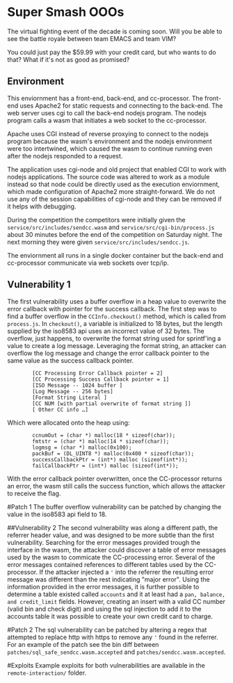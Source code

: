 # Super Smash OOOs

The virtual fighting event of the decade is coming soon.  Will you be able to see the battle royale between team EMACS and team VIM?

You could just pay the $59.99 with your credit card, but who wants to do that?  What if it's not as good as promised?

## Environment
This enviornment has a front-end, back-end, and cc-processor.  The front-end uses Apache2 for static requests and connecting to the back-end. The web server uses cgi to call the back-end nodejs program.  The nodejs program calls a wasm that initiates a web socket to the cc-processor.  

Apache uses CGI instead of reverse proxying to connect to the nodejs program because the wasm's environment and the nodejs environment were too intertwined, which caused the wasm to continue running even after the nodejs responded to a request. 

The application uses cgi-node and old project that enabled CGI to work with nodejs applications. The source code was altered to work as a module instead so that node could be directly used as the execution enviornment, which made configuration of Apache2 more straight-forward. We do not use any of the session capabilities of cgi-node and they can be removed if it helps with debugging.       

During the competition the competitors were initially given the `service/src/includes/sendcc.wasm` and `service/src/cgi-bin/process.js` about 30 minutes before the end of the competition on Saturday night.  The next morning they were given `service/src/includes/sendcc.js`.

The enviornment all runs in a single docker container but the back-end and cc-processor communicate via web sockets over tcp/ip.  

## Vulnerability 1
The first vulnerability uses a buffer overflow in a heap value to overwrite the error callback with pointer for the success callback. The first step was to find a buffer overflow in the `CCInfo.checkout()` method, which is called from `process.js`. In `checkout()`, a variable is initialized to 18 bytes, but the length supplied by the iso8583 api uses an incorrect value of 32 bytes. The overflow, just happens, to overwrite the format string used for sprintf'ing a value to create a log message. Leveraging the format string, an attacker can overflow the log message and change the error callback pointer to the same value as the success callback pointer.  
```
		[CC Processing Error Callback pointer = 2]
		[CC Processing Success Callback pointer = 1]
		[ISO Message -- 1024 buffer ]
		[Log Message -- 256 bytes]
		[Format String Literal ]
		[CC NUM [with partial overwrite of format string ]]
		[ Other CC info …]
```
Which were allocated onto the heap using:
``` 
        ccnumOut = (char *) malloc(18 * sizeof(char));
        fmtstr = (char *) malloc(14 * sizeof(char));
        logmsg = (char *) malloc(0x100);
        packBuf = (DL_UINT8 *) malloc(0x400 * sizeof(char));
        successCallbackPtr = (int*) malloc (sizeof(int*));
        failCallbackPtr = (int*) malloc (sizeof(int*));
```

With the error callback pointer overwritten, once the CC-processor returns an error, the wasm still calls the success function, which allows the attacker to receive the flag.

#Patch 1
The buffer overflow vulnerability can be patched by changing the value in the iso8583 api field to 18.

##Vulnerability 2
The second vulnerability was along a different path, the referrer header value, and was designed to be more subtle than the first vulnerability. Searching for the error messages provided trough the interface in the wasm, the attacker could discover a table of error messages used by the wasm to commicate the CC-processing error. Several of the error messages contained references to different tables used by the CC-processor. If the attacker injected a `'` into the referrer the resulting error message was different than the rest indicating "major error".  Using the information provided in the error messages, it is further possible to determine a table existed called `accounts` and it at least had a `pan, balance, and credit_limit` fields. However, creating an insert with a valid CC number (valid bin and check digit) and using the sql injection to add it to the accounts table it was possible to create your own credit card to charge.

#Patch 2
The sql vulnerability can be patched by altering a regex that attempted to replace http with https to remove any `'` found in the referrer.  
For an example of the patch see the bin diff between `patches/sql_safe_sendcc.wasm.accepted` and `patches/sendcc.wasm.accepted`.

#Exploits
Example exploits for both vulnerabilities are available in the `remote-interaction/` folder.
 






